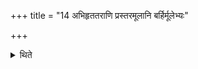 +++
title = "14 अभिहृततराणि प्रस्तरमूलानि बर्हिर्मूलेभ्यः"

+++

<details><summary>थिते</summary>

14. (The Prastara should be placed in such a manner that) Is roots will be a little more brought forward (towards the Āhavanīya) than the roots of the Barhis.
</details>
